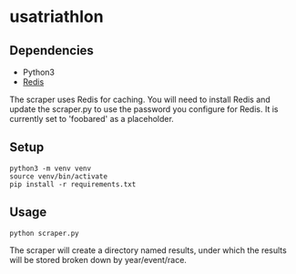 # usatriathlon

## Dependencies

- Python3
- [Redis](https://redis.io/download)

The scraper uses Redis for caching. You will need to install Redis and update the scraper.py
to use the password you configure for Redis. It is currently set to 'foobared' as a placeholder.

## Setup

    python3 -m venv venv
    source venv/bin/activate
    pip install -r requirements.txt

## Usage

    python scraper.py

The scraper will create a directory named results, under which the results will be stored broken
down by year/event/race.